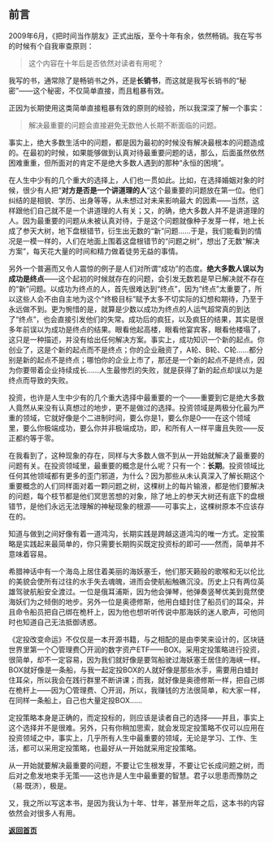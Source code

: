 ## 前言

2009年6月，《把时间当作朋友》正式出版，至今十年有余，依然畅销。我在写书的时候有个自我审查原则：

> 这个内容在十年后是否依然对读者有用呢？

我写的书，通常除了是畅销书之外，还是**长销书**，而这就是我写长销书的“秘密”——这个秘密，不仅简单直接，而且粗暴有效。

正因为长期使用这类简单直接粗暴有效的原则的经验，所以我深深了解一个事实：

> 解决最重要的问题会直接避免无数他人长期不断面临的问题。

事实上，绝大多数生活中的问题，都是因为最初的时候没有解决最根本的问题造成的。在最初的时候，如果能够做到认真对待最重要问题的话，那么，后面虽然依然困难重重，但所面对的肯定不是绝大多数人遇到的那种“永恒的困境”。

在人生中少有的几个重大的选择上，人们也一贯如此。比如，在选择婚姻对象的时候，很少有人把“**对方是否是一个讲道理的人**”这个最重要的问题放在第一位。他们纠结的是相貌、学历、出身等等，从未想过对未来影响最大 的因素——当然，这样跟他们自己就不是一个讲道理的人有关；又，的确，绝大多数人并不是讲道理的人。因为最重要的问题从未被认真对待，于是这个问题就像种子发芽一样，地上长成了参天大树，地下盘根错节，衍生出无数的“新”问题……于是，我们能看到的情况是一模一样的，人们在地面上围着这盘根错节的“问题之树”，想出了无数“解决方案”，每天花大量的时间和精力做着徒劳无益的事情。

另外一个普遍而又令人震惊的例子是人们对所谓“成功”的态度。**绝大多数人误以为成功是终点**——这个起初的时候就存在的问题，会引发无数若是早已解决就不存在的“新”问题。以成功为终点的人，首先很难达到“终点”，因为“终点”太重要了，所以这些人会不由自主地为这个“终极目标”赋予太多不切实际的幻想和期待，乃至于永远做不到。更为惋惜的是，就算是少数以成功为终点的人运气超常真的到达了“终点”，也会直接引发他们的失常。成功后的疯狂，以及疯狂的结果，其实是很多年前误以为成功是终点的结果。眼看他起高楼，眼看他宴宾客，眼看他楼塌了，这只是一种描述，并没有给出任何解决方案。事实上，成功知识一个新的起点。你创业了，这是个新的起点而不是终点；你的企业融资了，A轮、B轮、C轮……都分别是新的起点不是终点；哪怕你的企业上市了，那还是一个新的起点不是终点，因为你要带着企业持续成长……人生最惨烈的失败，就是获得了新的起点却误以为是终点而导致的失败。

投资，也许是人生中少有的几个重大选择中最重要的一个——重要到它是绝大多数人竟然从来没有认真想过的地步，更不是做过的选择。投资领域是两极分化最为严重的领域，它就好像是个二进制时间，要么你是1，要么你是0——在这个领域里，要么你极端成功，要么你并非极端成功，即，和所有人一样平庸且失败——反正都约等于零。

在我看到了，这种现象的存在，同样与大多数人做不到从一开始就解决了最重要的问题有关。在投资领域里，最重要的概念是什么呢？只有一个：**长期**。投资领域比任何其他领域都有更多的歪门邪道，为什么？因为那些从未认真深入了解长期这个重要概念的人们同样面对着一颗问题之树，这棵树上的每片输液，都是他们要解决的问题，每个枝节都是他们冥思苦想的对象，除了地上的参天大树还有底下的盘根错节，是他们永远无法理解的神秘现象的根源——可事实上，这棵树原本不应该存在的。

知道与做到之间好像有着一道鸿沟，长期实践是跨越这道鸿沟的唯一方式。定投策略是实践起来最简单的，你只需要长期购买既定投资标的即可——然而，简单并不意味着容易。

希腊神话中有一个海岛上居住着美丽的海妖塞壬，他们那天籁般的歌喉和无以伦比的美貌会使所有过往的水手失去魂魄，进而会使航船触礁沉没。历史上只有两位英雄驾驶航船安全渡过。一位是俄耳浦斯，因为他会弹琴，他弹奏竖琴优美到竟然使海妖们为之倾倒的地步。另外一位是奥德修斯，他用白蜡封住了船员们的耳朵，并且命令船员把自己绑在桅杆上，因为他也想听听传说中那海妖的迷人歌声，可他同时也知道自己无法抵御诱惑。

《定投改变命运》不仅仅是一本开源书籍，与之相配的是由李笑来设计的，区块链世界里第一个〇管理费〇开润的数字资产ETF——BOX。采用定投策略进行投资，很简单，却不一定容易，因为我们就好像是要驾船驶过海妖塞壬居住的海峡一样。BOX就好像是一条船，与我一起定投BOX的人就好像是那些水手，需要用白蜡封住耳朵，所以我会在践行群里不断讲课；而我，就好像是奥德修斯一样，把自己绑在桅杆上——因为〇管理费、〇开润，所以，我赚钱的方法很简单，和大家一样，在同样一条船上，自己也大量定投BOX……

定投策略本身是正确的，而定投标的，则应该是读者自己的选择——并且，事实上这个选择并不是很难。另外，只有你稍加思索，就会发现定投策略不仅可以应用在投资领域之中，事实上，几乎所有人生中最重要的领域，无论是学习、工作、生活，都可以采用定投策略，也最好从一开始就采用定投策略。

从一开始就要解决最重要的问题，不要让它生根发芽，不要让它长成问题之树，而后对之愈发地束手无策——这也许是人生中最重要的智慧。君子以思患而豫防之（易·既济），极是。

又，我之所以写这本书，是因为我认为十年、廿年，甚至卅年之后，这本书的内容依然会对很多人有用。

[**返回首页**](./index.md)
